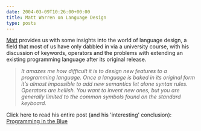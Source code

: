 ```yaml
---
date: 2004-03-09T10:26:00+00:00
title: Matt Warren on Language Design
type: posts
---
```

[Matt](https://blogs.msdn.com/mattwar) provides us with some insights into the world of language design, a field that most of us have only dabbled in via a university course, with his discussion of keywords, operators and the problems with extending an existing programming language after its original release.

> _It amazes me how difficult it is to design new features to a programming language. Once a language is baked in its original form it’s almost impossible to add new semantics let alone syntax rules. Operators are hellish. You want to invent new ones, but you are generally limited to the common symbols found on the standard keyboard._

Click here to read his entire post (and his 'interesting' conclusion): [Programming in the Blue](https://blogs.msdn.com/mattwar/archive/2004/03/08/86354.aspx)
